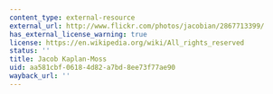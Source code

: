 ```yaml
---
content_type: external-resource
external_url: http://www.flickr.com/photos/jacobian/2867713399/
has_external_license_warning: true
license: https://en.wikipedia.org/wiki/All_rights_reserved
status: ''
title: Jacob Kaplan-Moss
uid: aa581cbf-0618-4d82-a7bd-8ee73f77ae90
wayback_url: ''
---
```

